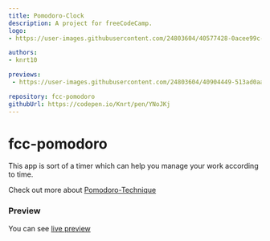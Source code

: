 ```yaml
---
title: Pomodoro-Clock
description: A project for freeCodeCamp.
logo:
- https://user-images.githubusercontent.com/24803604/40577428-0acee99c-6123-11e8-92cc-8e8efcbcfae8.jpg

authors:
- knrt10

previews: 
 - https://user-images.githubusercontent.com/24803604/40904449-513ad0aa-67ca-11e8-9f92-fb94a72ea3c8.png

repository: fcc-pomodoro
githubUrl: https://codepen.io/Knrt/pen/YNoJKj
---
```


# fcc-pomodoro

This app is sort of a timer which can help you manage your work according to time.

Check out more about [Pomodoro-Technique](https://www.wikiwand.com/en/Pomodoro_Technique)

### Preview

You can see [live preview](https://codepen.io/Knrt/full/YNoJKj/)